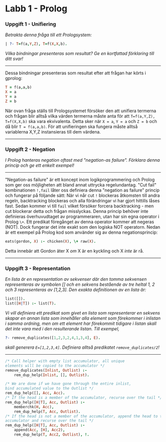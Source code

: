 # Labb 1 - Prolog

### Uppgift 1 - Unifiering
*Betrakta denna fråga till ett Prologsystem:*
```prolog
| ?- T=f(a,Y,Z), T=f(X,X,b).
```
*Vilka bindningar presenteras som resultat? Ge en kortfattad förklaring till ditt svar!*
___
Dessa bindningar presenteras som resultat efter att frågan har körts i gprolog:
```prolog
T = f(a,a,b)
X = a
Y = a
Z = b
```
När ovan fråga ställs till Prologsystemet försöker den att unifiera termerna och frågan blir alltså vilka värden termerna måste anta för att
`T=f(a,Y,Z), T=f(X,X,b)` ska vara ekvivalenta. Detta sker när `X = a`, `Y = a` och `Z = b` och då blir `T = f(a,a,b)`. För att unifieringen ska fungera måste alltså variablerna X,Y,Z instansieras till dem värdena.
___

### Uppgift 2 - Negation
*I Prolog hanteras negation oftast med "negation-as failure". Förklara denna princip och ge ett enkelt exempel!*
___
"Negation-as failure" är ett koncept inom logikprogrammering och Prolog som ger oss möjligheten att bland annat uttrycka regelundantag. "Cut fail" kombinationen `!,fail` låter oss definiera denna "negation as failure" princip och fungerar på följande sätt: När vi når cut `!` blockeras åtkomsten till andra regeln, backtracking blockeras och alla förändringar vi har gjort hittills låses fast. Sedan kommer vi till `fail` vilket försöker forcera backtracking - men cut blockerar detta och frågan misslyckas. Denna princip behöver inte definieras överhuvudtaget av programmeraren, utan har sin egna operator i Prolog `\+`. Ett predikat föregånget av denna operator kommer att negeras (NOT). Dock fungerar det inte exakt som den logiska NOT operatorn. Nedan är ett exempel på Prolog kod som använder sig av denna negationsprincip:
```prolog
eats(gordon, X) :- chicken(X), \+ raw(X).
```
Detta innebär att Gordon äter X *om* X är en kyckling och X *inte* är rå.
___

### Uppgift 3 - Representation
*En lista är en representation av sekvenser där den tomma sekvensen representeras av symbolen [] och en sekvens bestående av tre heltal 1, 2 och 3 representeras av [1,2,3]. Den exakta definitionen av en lista är:*
```prolog
list([]).
list([H|T]) :- list(T).
```
*Vi vill definiera ett predikat som givet en lista som representerar en sekvens skapar en annan lista som innehåller alla element som förekommer i inlistan i samma ordning, men om ett element har förekommit tidigare i listan skall det inte vara med i den resulterande listan. Till exempel,*
```prolog
?- remove_duplicates([1,2,3,2,4,1,3,4], E).
```
*skall generera `E=[1,2,3,4]`. Definiera alltså predikatet `remove_duplicates/2`!*
___
```prolog
/* Call helper with empty list accumulator, all unique
elements will be copied to the accumulator */
remove_duplicates(Inlist, Outlist) :-
    rem_dup_help(Inlist, [], Outlist).

/* We are done if we have gone through the entire inlist,
bind accumulated value to the Outlist */
rem_dup_help([], Acc, Acc).
/* If the head is a member of the accumulator, recurse over the tail */
rem_dup_help([H|T], Acc, Outlist) :-
    memberchk(H, Acc),
    rem_dup_help(T, Acc, Outlist).
/* If the head is not a member of the accumulator, append the head to the
accumulator and recurse over the tail */
rem_dup_help([H|T], Acc, Outlist) :-
    append(Acc, [H], Acc2),
    rem_dup_help(T, Acc2, Outlist), !.
```
